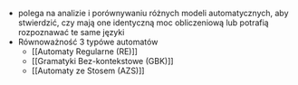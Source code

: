 - polega na analizie i porównywaniu różnych modeli automatycznych, aby stwierdzić, czy mają one identyczną moc obliczeniową lub potrafią rozpoznawać te same języki
- Równoważność 3 typówe automatów
	- [[Automaty Regularne (RE)]]
	- [[Gramatyki Bez-kontekstowe (GBK)]]
	- [[Automaty ze Stosem (AZS)]]